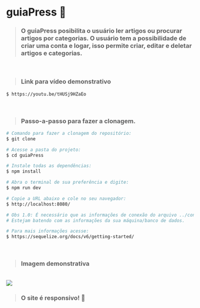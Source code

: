 # guiaPress 📝

> ### O guiaPress posibilita o usuário ler artigos ou procurar artigos por categorias. O usuário tem a possibilidade de criar uma conta e logar, isso permite criar, editar e deletar artigos e categorias. 

<br>

> ### Link para vídeo demonstrativo
```bash
$ https://youtu.be/tHUSj9HZaEo
```

<br>

> ### Passo-a-passo para fazer a clonagem.
```bash
# Comando para fazer a clonagem do repositório:
$ git clone

# Acesse a pasta do projeto:
$ cd guiaPress

# Instale todas as dependências:
$ npm install

# Abra o terminal de sua preferência e digite:
$ npm run dev

# Copie a URL abaixo e cole no seu navegador:
$ http://localhost:8080/

# Obs 1.0: É necessário que as informações de conexão do arquivo ../config/database.js
# Estejam batendo com as informações da sua máquina/banco de dados.

# Para mais informações acesse:
$ https://sequelize.org/docs/v6/getting-started/
```
<br>

> ### Imagem demonstrativa

<br>

<img src="https://i.pinimg.com/originals/5f/cf/30/5fcf30ac3e5b1dd2a92d685fc58cbee4.jpg" />

> ### O site é responsivo! 🚀
